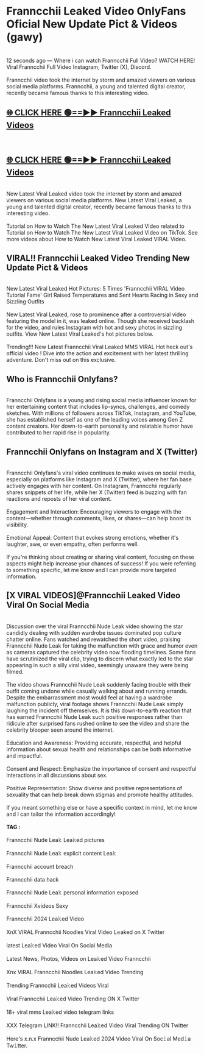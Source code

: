 # Franncchii Leaked Video OnlyFans Oficial New Update Pict & Videos (gawy)
<br>
12 seconds ago — Where i can watch Franncchii Full Video? WATCH HERE! Viral Franncchii Full Video Instagram, Twitter (X), Discord.
<br><br>
Franncchii video took the internet by storm and amazed viewers on various social media platforms. Franncchii, a young and talented digital creator, recently became famous thanks to this interesting video.
<br>
<h2><a href="https://play.trustnlinepharmacy.us?title=Franncchii">🌐 CLICK HERE 🟢==►► Franncchii Leaked Videos</a></h2>
<br>
<h2><a href="https://play.trustnlinepharmacy.us?title=Franncchii">🌐 CLICK HERE 🟢==►► Franncchii Leaked Videos</a></h2>
<br>
New Latest Viral Leaked video took the internet by storm and amazed viewers on various social media platforms. New Latest Viral Leaked, a young and talented digital creator, recently became famous thanks to this interesting video.
<br><br>
Tutorial on How to Watch The New Latest Viral Leaked Video related to Tutorial on How to Watch The New Latest Viral Leaked Video on TikTok. See more videos about How to Watch New Latest Viral Leaked VIRAL Video.
<br>
<h2>VIRAL!! Franncchii Leaked Video Trending New Update Pict & Videos</h2>
<br>
New Latest Viral Leaked Hot Pictures: 5 Times 'Franncchii VIRAL Video Tutorial Fame' Girl Raised Temperatures and Sent Hearts Racing in Sexy and Sizzling Outfits
<br><br>
New Latest Viral Leaked, rose to prominence after a controversial video featuring the model in it, was leaked online. Though she received backlash for the video, and rules Instagram with hot and sexy photos in sizzling outfits. View New Latest Viral Leaked's hot pictures below.
<br><br>
Trending!!! New Latest Franncchii Viral Leaked MMS VIRAL Hot heck out's official video ! Dive into the action and excitement with her latest thrilling adventure. Don't miss out on this exclusive.
<br>
<h2>Who is Franncchii Onlyfans?</h2>
<br>
Franncchii Onlyfans is a young and rising social media influencer known for her entertaining content that includes lip-syncs, challenges, and comedy sketches. With millions of followers across TikTok, Instagram, and YouTube, she has established herself as one of the leading voices among Gen Z content creators. Her down-to-earth personality and relatable humor have contributed to her rapid rise in popularity.
<br>
<h2>Franncchii Onlyfans on Instagram and X (Twitter)</h2>
<br>
Franncchii Onlyfans's viral video continues to make waves on social media, especially on platforms like Instagram and X (Twitter), where her fan base actively engages with her content. On Instagram, Franncchii regularly shares snippets of her life, while her X (Twitter) feed is buzzing with fan reactions and reposts of her viral content.
<br><br>
Engagement and Interaction: Encouraging viewers to engage with the content—whether through comments, likes, or shares—can help boost its visibility.
<br><br>
Emotional Appeal: Content that evokes strong emotions, whether it's laughter, awe, or even empathy, often performs well.
<br><br>
If you're thinking about creating or sharing viral content, focusing on these aspects might help increase your chances of success! If you were referring to something specific, let me know and I can provide more targeted information.
<br>
<h2>[X VIRAL VIDEOS]@Franncchii Leaked Video Viral On Social Media</h2>
<br>
Discussion over the viral Franncchii Nude Leak video showing the star candidly dealing with sudden wardrobe issues dominated pop culture chatter online. Fans watched and rewatched the short video, praising Franncchii Nude Leak for taking the malfunction with grace and humor even as cameras captured the celebrity video now flooding timelines. Some fans have scrutinized the viral clip, trying to discern what exactly led to the star appearing in such a silly viral video, seemingly unaware they were being filmed.
<br><br>
The video shows Franncchii Nude Leak suddenly facing trouble with their outfit coming undone while casually walking about and running errands. Despite the embarrassment most would feel at having a wardrobe malfunction publicly, viral footage shows Franncchii Nude Leak simply laughing the incident off themselves. It is this down-to-earth reaction that has earned Franncchii Nude Leak such positive responses rather than ridicule after surprised fans rushed online to see the video and share the celebrity blooper seen around the internet.
<br><br>
Education and Awareness: Providing accurate, respectful, and helpful information about sexual health and relationships can be both informative and impactful.
<br><br>
Consent and Respect: Emphasize the importance of consent and respectful interactions in all discussions about sex.
<br><br>
Positive Representation: Show diverse and positive representations of sexuality that can help break down stigmas and promote healthy attitudes.
<br><br>
If you meant something else or have a specific context in mind, let me know and I can tailor the information accordingly!
<br><br>
<strong>TAG :</strong>
<br><br>
Franncchii Nude Lea𝚔 Lea𝚔ed pictures
<br><br>
Franncchii Nude Lea𝚔 explicit content Lea𝚔
<br><br>
Franncchii account breach
<br><br>
Franncchii data hack
<br><br>
Franncchii Nude Lea𝚔 personal information exposed
<br><br>
Franncchii Xvideos Sexy
<br><br>
Franncchii 2024 Lea𝚔ed Video
<br><br>
XnX VIRAL Franncchii Noodles Viral Video L𝚎aked on X Twitter
<br><br>
latest Lea𝚔ed Video Viral On Social Media
<br><br>
Latest News, Photos, Videos on Lea𝚔ed Video Franncchii
<br><br>
Xnx VIRAL Franncchii Noodles Lea𝚔ed Video Trending
<br><br>
Trending Franncchii Lea𝚔ed Videos Viral
<br><br>
Viral Franncchii Lea𝚔ed Video Trending ON X Twitter
<br><br>
18+ viral mms Lea𝚔ed video telegram links
<br><br>
XXX Telegram LINK!! Franncchii Lea𝚔ed Video Viral Trending ON Twitter
<br><br>
Here's x.n.x Franncchii Nude Lea𝚔ed 2024 Video Viral On Soc𝚒al Med𝚒a Tw𝚒tter.